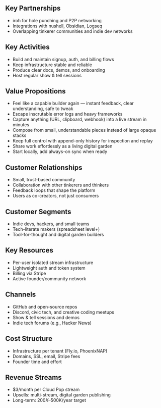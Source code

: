## Key Partnerships

- iroh for hole punching and P2P networking
- Integrations with nushell, Obsidian, Logseq
- Overlapping tinkerer communities and indie dev networks

## Key Activities

- Build and maintain signup, auth, and billing flows
- Keep infrastructure stable and reliable
- Produce clear docs, demos, and onboarding
- Host regular show & tell sessions

## Value Propositions

- Feel like a capable builder again — instant feedback, clear understanding,
  safe to tweak
- Escape inscrutable error logs and heavy frameworks
- Capture anything (URL, clipboard, webhook) into a live stream in minutes
- Compose from small, understandable pieces instead of large opaque stacks
- Keep full control with append-only history for inspection and replay
- Share work effortlessly as a living digital garden
- Start locally, add always-on sync when ready

## Customer Relationships

- Small, trust-based community
- Collaboration with other tinkerers and thinkers
- Feedback loops that shape the platform
- Users as co-creators, not just consumers

## Customer Segments

- Indie devs, hackers, and small teams
- Tech-literate makers (spreadsheet level+)
- Tool-for-thought and digital garden builders

## Key Resources

- Per-user isolated stream infrastructure
- Lightweight auth and token system
- Billing via Stripe
- Active founder/community network

## Channels

- GitHub and open-source repos
- Discord, civic tech, and creative coding meetups
- Show & tell sessions and demos
- Indie tech forums (e.g., Hacker News)

## Cost Structure

- Infrastructure per tenant (Fly.io, PhoenixNAP)
- Domains, SSL, email, Stripe fees
- Founder time and effort

## Revenue Streams

- $3/month per Cloud Pop stream
- Upsells: multi-stream, digital garden publishing
- Long-term: $200K–$500K/year target

